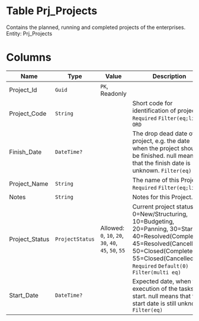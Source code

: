 # Table Prj_Projects

Contains the planned, running and completed projects of the enterprises. Entity: Prj_Projects

# Columns

| Name | Type | Value | Description |
| - | - | - | --- |
|Project_Id|`Guid`|`PK`, Readonly||
|Project_Code|`String`||Short code for identification of projects. `Required` `Filter(eq;like)` `ORD` |
|Finish_Date|`DateTime?`||The drop dead date of the project, e.g. the date when the project should be finished. null means that the finish date is unknown. `Filter(eq)` |
|Project_Name|`String`||The name of this Project. `Required` `Filter(eq;like)` |
|Notes|`String`||Notes for this Project. |
|Project_Status|`ProjectStatus`|Allowed: `0`, `10`, `20`, `30`, `40`, `45`, `50`, `55`|Current project status. 0=New/Structuring, 10=Budgeting, 20=Panning, 30=Started, 40=Resolved(Completed), 45=Resolved(Cancelled), 50=Closed(Completed), 55=Closed(Cancelled). `Required` `Default(0)` `Filter(multi eq)` |
|Start_Date|`DateTime?`||Expected date, when the execution of the tasks will start. null means that the start date is still unknown. `Filter(eq)` |
